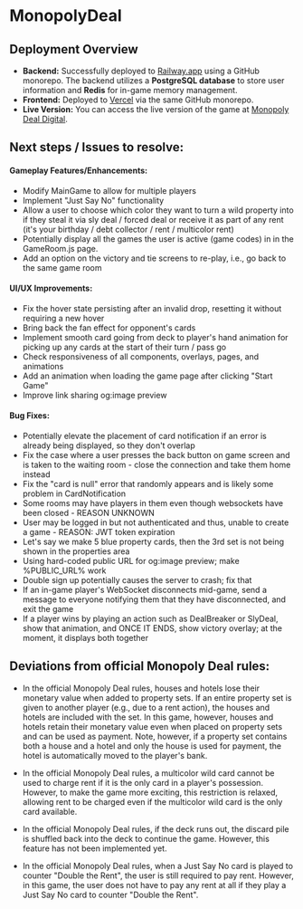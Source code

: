 # MonopolyDeal

## **Deployment Overview**

- **Backend:** Successfully deployed to [Railway.app](https://railway.app) using a GitHub monorepo. The backend utilizes a **PostgreSQL database** to store user information and **Redis** for in-game memory management.
- **Frontend:** Deployed to [Vercel](https://vercel.com) via the same GitHub monorepo.
- **Live Version:** You can access the live version of the game at [Monopoly Deal Digital](https://deal-frontend-psi.vercel.app).

## Next steps / Issues to resolve:

#### Gameplay Features/Enhancements:

- Modify MainGame to allow for multiple players
- Implement "Just Say No" functionality
- Allow a user to choose which color they want to turn a wild property into if they steal it via sly deal / forced deal or receive it as part of any rent (it's your birthday / debt collector / rent / multicolor rent)
- Potentially display all the games the user is active (game codes) in in the GameRoom.js page.
- Add an option on the victory and tie screens to re-play, i.e., go back to the same game room

#### UI/UX Improvements:

- Fix the hover state persisting after an invalid drop, resetting it without requiring a new hover
- Bring back the fan effect for opponent's cards
- Implement smooth card going from deck to player's hand animation for picking up any cards at the start of their turn / pass go
- Check responsiveness of all components, overlays, pages, and animations
- Add an animation when loading the game page after clicking "Start Game"
- Improve link sharing og:image preview

#### Bug Fixes:

- Potentially elevate the placement of card notification if an error is already being displayed, so they don't overlap
- Fix the case where a user presses the back button on game screen and is taken to the waiting room - close the connection and take them home instead
- Fix the "card is null" error that randomly appears and is likely some problem in CardNotification
- Some rooms may have players in them even though websockets have been closed - REASON UNKNOWN
- User may be logged in but not authenticated and thus, unable to create a game - REASON: JWT token expiration
- Let's say we make 5 blue property cards, then the 3rd set is not being shown in the properties area
- Using hard-coded public URL for og:image preview; make %PUBLIC_URL% work
- Double sign up potentially causes the server to crash; fix that
- If an in-game player's WebSocket disconnects mid-game, send a message to everyone notifying them that they have disconnected, and exit the game
- If a player wins by playing an action such as DealBreaker or SlyDeal, show that animation, and ONCE IT ENDS, show victory overlay; at the moment, it displays both together

## Deviations from official Monopoly Deal rules:

- In the official Monopoly Deal rules, houses and hotels lose their monetary value when added to property sets. If an entire property set is given to another player (e.g., due to a rent action), the houses and hotels are included with the set. In this game, however, houses and hotels retain their monetary value even when placed on property sets and can be used as payment. Note, however, if a property set contains both a house and a hotel and only the house is used for payment, the hotel is automatically moved to the player's bank.

- In the official Monopoly Deal rules, a multicolor wild card cannot be used to charge rent if it is the only card in a player's possession. However, to make the game more exciting, this restriction is relaxed, allowing rent to be charged even if the multicolor wild card is the only card available.

- In the official Monopoly Deal rules, if the deck runs out, the discard pile is shuffled back into the deck to continue the game. However, this feature has not been implemented yet.

- In the official Monopoly Deal rules, when a Just Say No card is played to counter "Double the Rent", the user is still required to pay rent. However, in this game, the user does not have to pay any rent at all if they play a Just Say No card to counter "Double the Rent".
